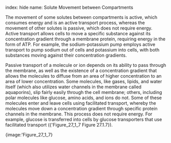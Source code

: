 index: hide
name: Solute Movement between Compartments

The movement of some solutes between compartments is active, which consumes energy and is an active transport process, whereas the movement of other solutes is passive, which does not require energy. Active transport allows cells to move a specific substance against its concentration gradient through a membrane protein, requiring energy in the form of ATP. For example, the sodium-potassium pump employs active transport to pump sodium out of cells and potassium into cells, with both substances moving against their concentration gradients.

Passive transport of a molecule or ion depends on its ability to pass through the membrane, as well as the existence of a concentration gradient that allows the molecules to diffuse from an area of higher concentration to an area of lower concentration. Some molecules, like gases, lipids, and water itself (which also utilizes water channels in the membrane called aquaporins), slip fairly easily through the cell membrane; others, including polar molecules like glucose, amino acids, and ions do not. Some of these molecules enter and leave cells using facilitated transport, whereby the molecules move down a concentration gradient through specific protein channels in the membrane. This process does not require energy. For example, glucose is transferred into cells by glucose transporters that use facilitated transport ({'Figure_27_1_7 Figure 27.1.7}).


{image:'Figure_27_1_7}
        
